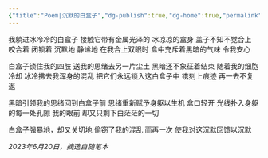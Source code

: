 ```yaml
---
{"title":"Poem|沉默的白盒子","dg-publish":true,"dg-home":true,"permalink":"//","tags":["gardenEntry"],"dgPassFrontmatter":true,"created":"","updated":""}
---
```


我躺进冰冷冷的白盒子
接触它带有金属光泽的
冰凉凉的盒身
盖子不知不觉合上
咬合着 闭锁着
沉默地 静谧地
在我合上双眼时
盒中充斥着黑暗的气味
令我安心

白盒子锁住我的四肢
送我的思绪去另一片尘土
黑暗还不象征着结束
随着我的细胞冷却
冰冷拂去我浑身的混乱
把它们永远锁入这白盒子中
镌刻上痕迹
再一去不复返

黑暗引领我的思绪回到白盒子前
思绪重新赋予身躯以生机
盒口轻开
光线扑入身躯的每一处孔隙
我的眼前
却又只剩下白茫茫的一切

白盒子强暴地，却又关切地
偷窃了我的混乱
而再一次
使我对这沉默回馈以沉默

*2023年6月20日，摘选自随笔本*